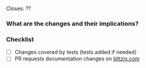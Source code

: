 Closes: ??

### What are the changes and their implications?

### Checklist

- [ ] Changes covered by tests (tests added if needed)
- [ ] PR requests documentation changes on [blitzjs.com](https://github.com/blitz-js/blitzjs.com)

<!-- IMPORTANT: Make sure to check the "Allow edits from maintainers" box below this window -->
